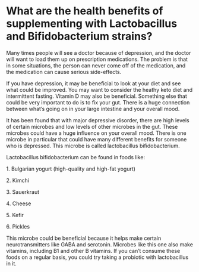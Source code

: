 # What are the health benefits of supplementing with Lactobacillus and Bifidobacterium strains?

Many times people will see a doctor because of depression, and the doctor will want to load them up on prescription medications. The problem is that in some situations, the person can never come off of the medication, and the medication can cause serious side-effects.

If you have depression, it may be beneficial to look at your diet and see what could be improved. You may want to consider the heathy keto diet and intermittent fasting. Vitamin D may also be beneficial. Something else that could be very important to do is to fix your gut. There is a huge connection between what’s going on in your large intestine and your overall mood.

It has been found that with major depressive disorder, there are high levels of certain microbes and low levels of other microbes in the gut. These microbes could have a huge influence on your overall mood. There is one microbe in particular that could have many different benefits for someone who is depressed. This microbe is called lactobacillus bifidobacterium.

Lactobacillus bifidobacterium can be found in foods like:

1\. Bulgarian yogurt (high-quality and high-fat yogurt)

2\. Kimchi

3\. Sauerkraut

4\. Cheese

5\. Kefir

6\. Pickles

This microbe could be beneficial because it helps make certain neurotransmitters like GABA and serotonin. Microbes like this one also make vitamins, including B1 and other B vitamins. If you can’t consume these foods on a regular basis, you could try taking a probiotic with lactobacillus in it.